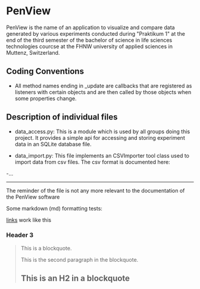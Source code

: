 PenView
=======

PenView is the name of an application to visualize and compare data generated by various
experiments conducted during "Praktikum 1" at the end of the third semester of the
bachelor of science in life sciences technologies courcse at the FHNW university of
applied sciences in Muttenz, Switzerland. 

Coding Conventions
------------------
- All method names ending in _update are callbacks that are registered as listeners
  with certain objects and are then called by those objects when some properties change.

Description of individual files
-------------------------------
- data_access.py:
This is a module which is used by all groups doing this project. It provides a simple api
for accessing and storing experiment data in an SQLite database file.

- data_import.py:
This file implements an CSVImporter tool class used to import data from csv files. The csv format
is documented here:

-...     





----
The reminder of the file is not any more relevant to the documentation of the PenView software

Some markdown (md) formatting tests:

[links](http://www.google.com) work like this

### Header 3

> This is a blockquote.
> 
> This is the second paragraph in the blockquote.
>
> ## This is an H2 in a blockquote

